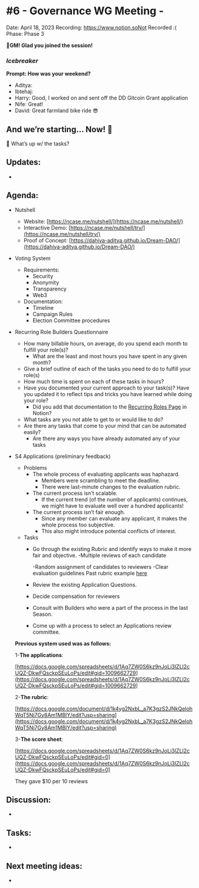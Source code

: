 # #6 - Governance WG Meeting -

Date: April 18, 2023
Recording: https://www.notion.soNot Recorded :(
Phase: Phase 3

🌱**GM! Glad you joined the session!** 

### *Icebreaker*

**Prompt: How was your weekend?**

- Aditya:
- Ibtehaj:
- Harry: Good, I worked on and sent off the DD Gitcoin Grant application
- Nife: Great!
- David: Great farmland bike ride 😎

## And we’re starting... Now! 🚀

<aside>
📢 What’s up w/ the tasks?

## Updates:

- 
</aside>

## Agenda:

- Nutshell
    - Website: [https://ncase.me/nutshell/](https://ncase.me/nutshell/)
    - Interactive Demo: [https://ncase.me/nutshell/try/](https://ncase.me/nutshell/try/)
    - Proof of Concept: [https://dahiya-aditya.github.io/Dream-DAO/](https://dahiya-aditya.github.io/Dream-DAO/)

- Voting System
    - Requirements:
        - Security
        - Anonymity
        - Transparency
        - Web3
    - Documentation:
        - Timeline
        - Campaign Rules
        - Election Committee procedures

- Recurring Role Builders Questionnaire
    - How many billable hours, on average, do you spend each month to fulfill your role(s)?
        - What are the least and most hours you have spent in any given month?
    - Give a brief outline of each of the tasks you need to do to fulfill your role(s)
    - How much time is spent on each of these tasks in hours?
    - Have you documented your current approach to your task(s)? Have you updated it to reflect tips and tricks you have learned while doing your role?
        - Did you add that documentation to the [Recurring Roles Page](../../../../Recurring%20Roles%20630c77f965f644b5866ad23752df0e38.md) in Notion?
    - What tasks are you not able to get to or would like to do?
    - Are there any tasks that come to your mind that can be automated easily?
        - Are there any ways you have already automated any of your tasks

- S4 Applications (preliminary feedback)
    - Problems
        - The whole process of evaluating applicants was haphazard.
            - Members were scrambling to meet the deadline.
            - There were last-minute changes to the evaluation rubric.
        - The current process isn’t scalable.
            - If the current trend (of the number of applicants) continues, we might have to evaluate well over a hundred applicants!
        - The current process isn’t fair enough.
            - Since any member can evaluate any applicant, it makes the whole process too subjective.
            - This also might introduce potential conflicts of interest.
    - Tasks
        - Go through the existing Rubric and identify ways to make it more fair and objective.
        -Multiple reviews of each candidate
            
            -Random assignment of candidates to reviewers
            -Clear evaluation guidelines 
            Past rubric example [here](https://docs.google.com/document/d/1gLWo0j6i2t8at158So8CwYBYG1TeVCypnr08jMX9PFA/edit)
            
        - Review the existing Application Questions.
        - Decide compensation for reviewers
        - Consult with Builders who were a part of the process in the last Season.
        - Come up with a process to select an Applications review committee.
    
    **Previous system used was as follows:**
    
    1-**The applications**:
    
    [https://docs.google.com/spreadsheets/d/1Aq7ZW0S6kz9nJoLi3lZLl2cUQZ-DkwFQsckpSEuLoPs/edit#gid=1009662729](https://docs.google.com/spreadsheets/d/1Aq7ZW0S6kz9nJoLi3lZLl2cUQZ-DkwFQsckpSEuLoPs/edit#gid=1009662729)
    
    2-**The rubric**:
    
    [https://docs.google.com/document/d/1k4yg2NxbL_a7K3gzS2JNkQelohWqT5Nj7Gy8Am1MBlY/edit?usp=sharing](https://docs.google.com/document/d/1k4yg2NxbL_a7K3gzS2JNkQelohWqT5Nj7Gy8Am1MBlY/edit?usp=sharing)
    
    3-**The score sheet**:
    
    [https://docs.google.com/spreadsheets/d/1Aq7ZW0S6kz9nJoLi3lZLl2cUQZ-DkwFQsckpSEuLoPs/edit#gid=0](https://docs.google.com/spreadsheets/d/1Aq7ZW0S6kz9nJoLi3lZLl2cUQZ-DkwFQsckpSEuLoPs/edit#gid=0)
    
    They gave $10 per 10 reviews
    

## Discussion:

- 

## Tasks:

- 

## **Next meeting ideas:**

-